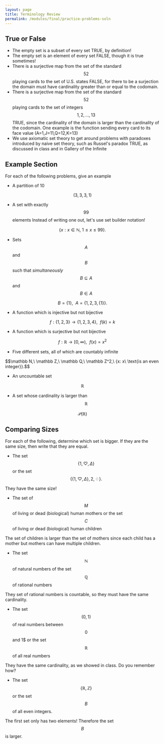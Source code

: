 ```yaml
---
layout: page
title: Terminology Review
permalink: /modules/final/practice-problems-soln
---
```


## True or False

* The empty set is a subset of every set
TRUE, by definition!
* The empty set is an element of every set
FALSE, though it is true sometimes!
* There is a surjective map from the set of the standard $$52$$ playing cards to the set of U.S. states
FALSE, for there to be a surjection the domain must have cardinality greater than or equal to the codomain.
* There is a surjective map from the set of the standard $$52$$ playing cards to the set of integers $$1,2,\dots,13$$
TRUE, since the cardinality of the domain is larger than the cardinality of the codomain.  One example is the function sending every card to its face value (A=1,J=11,Q=12,K=13)
* We use axiomatic set theory to get around problems with paradoxes introduced by naive set theory, such as Russel's paradox
TRUE, as discussed in class and in Gallery of the Infinite

## Example Section
For each of the following problems, give an example 

* A partition of 10

$$(3,3,3,1)$$

* A set with exactly $$99$$ elements
Instead of writing one out, let's use set builder notation!

$$\{x : x\in \mathbb N,\ 1\leq x\leq 99\}.$$

* Sets $$A$$ and $$B$$ such that *simultaneously* $$B\subseteq A$$ and $$B\in A$$

$$B = \{1\},\ \ A = \{1,2,3,\{1\}\}.$$

* A function which is injective but not bijective

$$f: \{1,2,3\}\rightarrow \{1,2,3,4\},\ \ f(k) = k$$

* A function which is surjective but not bijective

$$f: \mathbb R\rightarrow [0,\infty),\ \ f(x) = x^2$$

* Five different sets, all of which are countably infinite

$$\mathbb N,\ \mathbb Z,\ \mathbb Q,\ \mathbb Z^2,\ \{x: x\ \text{is an even integer\}\}.$$

* An uncountable set

$$\mathbb R$$

* A set whose cardinality is larger than $$\mathbb R$$

$$\mathcal P(\mathbb R)$$

## Comparing Sizes
For each of the following, determine which set is bigger.  If they are the same size, then write that they are equal.

* The set $$\{1,\heartsuit,\Delta\}$$ or the set $$\{\{1,\heartsuit,\Delta\},2,\diamondsuit\}.$$

They have the same size!

* The set of $$M$$ of living or dead (biological) human mothers or the set $$C$$ of living or dead (biological) human children

The set of children is larger than the set of mothers since each child has a mother but mothers can have multiple children.

* The set $$\mathbb N$$ of natural numbers of the set $$\mathbb Q$$ of rational numbers

They set of rational numbers is countable, so they must have the same cardinality.

* The set $$(0,1)$$ of real numbers between $$0$$ and $1$$ or the set $$\mathbb R$$ of all real numbers

They have the same cardinality, as we showed in class.  Do you remember how?

* The set $$\{\mathbb R,\mathbb Z\}$$ or the set $$B$$ of all even integers.

The first set only has two elements! Therefore the set $$B$$ is larger.



